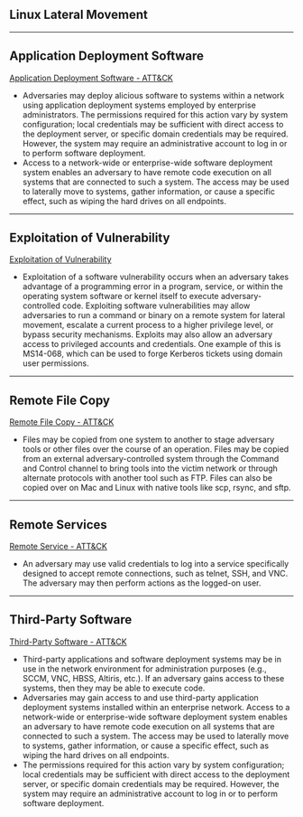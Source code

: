 ## Linux Lateral Movement



------------------------------- 
## Application Deployment Software
[Application Deployment Software - ATT&CK](https://attack.mitre.org/wiki/Technique/T1017)
* Adversaries may deploy alicious software to systems within a network using application deployment systems employed by enterprise administrators. The permissions required for this action vary by system configuration; local credentials may be sufficient with direct access to the deployment server, or specific domain credentials may be required. However, the system may require an administrative account to log in or to perform software deployment.
* Access to a network-wide or enterprise-wide software deployment system enables an adversary to have remote code execution on all systems that are connected to such a system. The access may be used to laterally move to systems, gather information, or cause a specific effect, such as wiping the hard drives on all endpoints. 

















------------------------------- 
## Exploitation of Vulnerability
[Exploitation of Vulnerability](https://attack.mitre.org/wiki/Technique/T1068)
* Exploitation of a software vulnerability occurs when an adversary takes advantage of a programming error in a program, service, or within the operating system software or kernel itself to execute adversary-controlled code. Exploiting software vulnerabilities may allow adversaries to run a command or binary on a remote system for lateral movement, escalate a current process to a higher privilege level, or bypass security mechanisms. Exploits may also allow an adversary access to privileged accounts and credentials. One example of this is MS14-068, which can be used to forge Kerberos tickets using domain user permissions.












------------------------------- 
## Remote File Copy
[Remote File Copy - ATT&CK](https://attack.mitre.org/wiki/Technique/T1105)
* Files may be copied from one system to another to stage adversary tools or other files over the course of an operation. Files may be copied from an external adversary-controlled system through the Command and Control channel to bring tools into the victim network or through alternate protocols with another tool such as FTP. Files can also be copied over on Mac and Linux with native tools like scp, rsync, and sftp. 















------------------------------- 
## Remote Services
[Remote Service - ATT&CK](https://attack.mitre.org/wiki/Technique/T1021)
* An adversary may use valid credentials to log into a service specifically designed to accept remote connections, such as telnet, SSH, and VNC. The adversary may then perform actions as the logged-on user. 

















------------------------------- 
## Third-Party Software
[Third-Party Software - ATT&CK](https://attack.mitre.org/wiki/Technique/T1072)
* Third-party applications and software deployment systems may be in use in the network environment for administration purposes (e.g., SCCM, VNC, HBSS, Altiris, etc.). If an adversary gains access to these systems, then they may be able to execute code.
* Adversaries may gain access to and use third-party application deployment systems installed within an enterprise network. Access to a network-wide or enterprise-wide software deployment system enables an adversary to have remote code execution on all systems that are connected to such a system. The access may be used to laterally move to systems, gather information, or cause a specific effect, such as wiping the hard drives on all endpoints.
* The permissions required for this action vary by system configuration; local credentials may be sufficient with direct access to the deployment server, or specific domain credentials may be required. However, the system may require an administrative account to log in or to perform software deployment.













